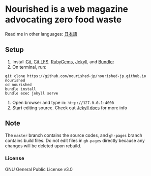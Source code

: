 # Nourished is a web magazine advocating zero food waste

Read me in other languages: [日本語](README.ja.md)

## Setup

1. Install [Git](https://git-scm.com/), [Git LFS](https://git-lfs.github.com/), [RubyGems](https://rubygems.org/), [Jekyll](https://jekyllrb.com/), and [Bundler](http://bundler.io/)
1. On terminal, run:
```
git clone https://github.com/nourished-jp/nourished-jp.github.io nourished
cd nourished
bundle install
bundle exec jekyll serve
```
1. Open browser and type in: ``http://127.0.0.1:4000``
1. Start editing source. Check out [Jekyll docs](https://jekyllrb.com/docs/home/) for more info

## Note

The ``master`` branch contains the source codes, and ``gh-pages`` branch contains build files. Do not edit files in ``gh-pages`` directly because any changes will be deleted upon rebuild.

### License

GNU General Public License v3.0
